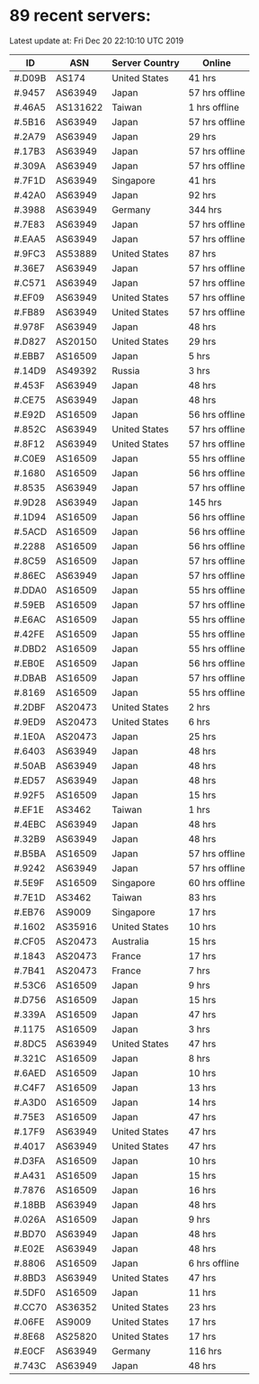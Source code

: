 # 89 recent servers:

Latest update at: Fri Dec 20 22:10:10 UTC 2019

| ID | ASN | Server Country | Online |
| -- | --- | -------------- | ------ |
| #.D09B | AS174 | United States | 41 hrs |
| #.9457 | AS63949 | Japan | 57 hrs offline |
| #.46A5 | AS131622 | Taiwan | 1 hrs offline |
| #.5B16 | AS63949 | Japan | 57 hrs offline |
| #.2A79 | AS63949 | Japan | 29 hrs |
| #.17B3 | AS63949 | Japan | 57 hrs offline |
| #.309A | AS63949 | Japan | 57 hrs offline |
| #.7F1D | AS63949 | Singapore | 41 hrs |
| #.42A0 | AS63949 | Japan | 92 hrs |
| #.3988 | AS63949 | Germany | 344 hrs |
| #.7E83 | AS63949 | Japan | 57 hrs offline |
| #.EAA5 | AS63949 | Japan | 57 hrs offline |
| #.9FC3 | AS53889 | United States | 87 hrs |
| #.36E7 | AS63949 | Japan | 57 hrs offline |
| #.C571 | AS63949 | Japan | 57 hrs offline |
| #.EF09 | AS63949 | United States | 57 hrs offline |
| #.FB89 | AS63949 | United States | 57 hrs offline |
| #.978F | AS63949 | Japan | 48 hrs |
| #.D827 | AS20150 | United States | 29 hrs |
| #.EBB7 | AS16509 | Japan | 5 hrs |
| #.14D9 | AS49392 | Russia | 3 hrs |
| #.453F | AS63949 | Japan | 48 hrs |
| #.CE75 | AS63949 | Japan | 48 hrs |
| #.E92D | AS16509 | Japan | 56 hrs offline |
| #.852C | AS63949 | United States | 57 hrs offline |
| #.8F12 | AS63949 | United States | 57 hrs offline |
| #.C0E9 | AS16509 | Japan | 55 hrs offline |
| #.1680 | AS16509 | Japan | 56 hrs offline |
| #.8535 | AS63949 | Japan | 57 hrs offline |
| #.9D28 | AS63949 | Japan | 145 hrs |
| #.1D94 | AS16509 | Japan | 56 hrs offline |
| #.5ACD | AS16509 | Japan | 56 hrs offline |
| #.2288 | AS16509 | Japan | 56 hrs offline |
| #.8C59 | AS16509 | Japan | 57 hrs offline |
| #.86EC | AS63949 | Japan | 57 hrs offline |
| #.DDA0 | AS16509 | Japan | 55 hrs offline |
| #.59EB | AS16509 | Japan | 57 hrs offline |
| #.E6AC | AS16509 | Japan | 55 hrs offline |
| #.42FE | AS16509 | Japan | 55 hrs offline |
| #.DBD2 | AS16509 | Japan | 55 hrs offline |
| #.EB0E | AS16509 | Japan | 56 hrs offline |
| #.DBAB | AS16509 | Japan | 57 hrs offline |
| #.8169 | AS16509 | Japan | 55 hrs offline |
| #.2DBF | AS20473 | United States | 2 hrs |
| #.9ED9 | AS20473 | United States | 6 hrs |
| #.1E0A | AS20473 | Japan | 25 hrs |
| #.6403 | AS63949 | Japan | 48 hrs |
| #.50AB | AS63949 | Japan | 48 hrs |
| #.ED57 | AS63949 | Japan | 48 hrs |
| #.92F5 | AS16509 | Japan | 15 hrs |
| #.EF1E | AS3462 | Taiwan | 1 hrs |
| #.4EBC | AS63949 | Japan | 48 hrs |
| #.32B9 | AS63949 | Japan | 48 hrs |
| #.B5BA | AS16509 | Japan | 57 hrs offline |
| #.9242 | AS63949 | Japan | 57 hrs offline |
| #.5E9F | AS16509 | Singapore | 60 hrs offline |
| #.7E1D | AS3462 | Taiwan | 83 hrs |
| #.EB76 | AS9009 | Singapore | 17 hrs |
| #.1602 | AS35916 | United States | 10 hrs |
| #.CF05 | AS20473 | Australia | 15 hrs |
| #.1843 | AS20473 | France | 17 hrs |
| #.7B41 | AS20473 | France | 7 hrs |
| #.53C6 | AS16509 | Japan | 9 hrs |
| #.D756 | AS16509 | Japan | 15 hrs |
| #.339A | AS16509 | Japan | 47 hrs |
| #.1175 | AS16509 | Japan | 3 hrs |
| #.8DC5 | AS63949 | United States | 47 hrs |
| #.321C | AS16509 | Japan | 8 hrs |
| #.6AED | AS16509 | Japan | 10 hrs |
| #.C4F7 | AS16509 | Japan | 13 hrs |
| #.A3D0 | AS16509 | Japan | 14 hrs |
| #.75E3 | AS16509 | Japan | 47 hrs |
| #.17F9 | AS63949 | United States | 47 hrs |
| #.4017 | AS63949 | United States | 47 hrs |
| #.D3FA | AS16509 | Japan | 10 hrs |
| #.A431 | AS16509 | Japan | 15 hrs |
| #.7876 | AS16509 | Japan | 16 hrs |
| #.18BB | AS63949 | Japan | 48 hrs |
| #.026A | AS16509 | Japan | 9 hrs |
| #.BD70 | AS63949 | Japan | 48 hrs |
| #.E02E | AS63949 | Japan | 48 hrs |
| #.8806 | AS16509 | Japan | 6 hrs offline |
| #.8BD3 | AS63949 | United States | 47 hrs |
| #.5DF0 | AS16509 | Japan | 11 hrs |
| #.CC70 | AS36352 | United States | 23 hrs |
| #.06FE | AS9009 | United States | 17 hrs |
| #.8E68 | AS25820 | United States | 17 hrs |
| #.E0CF | AS63949 | Germany | 116 hrs |
| #.743C | AS63949 | Japan | 48 hrs |

